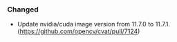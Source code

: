 ### Changed

- Update nvidia/cuda image version from 11.7.0 to 11.7.1.
  (<https://github.com/opencv/cvat/pull/7124>)

